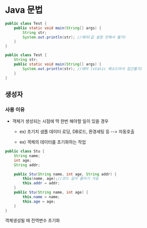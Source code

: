 # Java 문법

```java
public class Test {
    public static void main(String[] args) {
        String str;
        System.out.println(str); //에러(값 설정 안해서 불가) 
    }
}
```

```java
public class Test {
    String str;
    public static void main(String[] args) {
        System.out.println(str); //에러 (static 메소드라서 접근불가)
    }
}
```

## 생성자

### 사용 이유

+ 객체가 생성되는 시점에 딱 한번 해야할 일이 있을 경우
  
  + ex) 초기치 샘플 데이터 로딩, DB로드, 환경세팅 등 --> 자동호출 
  
  + ex) 객체의 데이터를 초기화하는 작업

```java
public class Stu {
    String name;
    int age;
    String addr;
    
    public Stu(String name, int age, String addr) {
        this(name, age);//코드 길이 줄이기 가능 
        this.addr = addr;
    }
    public Stu(String name, int age) {
        this.name = name;
        this.age = age;
    }
}

```

객체생성될 때 전역변수 초기화
